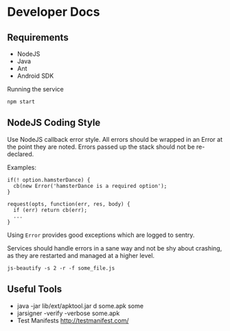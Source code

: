 Developer Docs
==============

Requirements
------------

* NodeJS
* Java
* Ant
* Android SDK

Running the service

    npm start

NodeJS Coding Style
-------------------

Use NodeJS callback error style. All errors should be wrapped
in an Error at the point they are noted. Errors passed up the
stack should not be re-declared.

Examples:

    if(! option.hamsterDance) {
      cb(new Error('hamsterDance is a required option');
    }

    request(opts, function(err, res, body) {
      if (err) return cb(err);
      ...
    }

Using `Error` provides good exceptions which are logged to sentry.

Services should handle errors in a sane way and not be shy about
crashing, as they are restarted and managed at a higher level.

    js-beautify -s 2 -r -f some_file.js

Useful Tools
------------

* java -jar lib/ext/apktool.jar d some.apk some
* jarsigner -verify -verbose some.apk
* Test Manifests http://testmanifest.com/